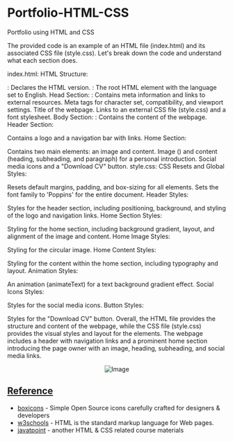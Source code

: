 # Portfolio-HTML-CSS
Portfolio using HTML and CSS

The provided code is an example of an HTML file (index.html) and its associated CSS file (style.css). Let's break down the code and understand what each section does.

index.html:
HTML Structure:

<!DOCTYPE html>: Declares the HTML version.
<html lang="en">: The root HTML element with the language set to English.
Head Section:

<head>: Contains meta information and links to external resources.
Meta tags for character set, compatibility, and viewport settings.
Title of the webpage.
Links to an external CSS file (style.css) and a font stylesheet.
Body Section:

<body>: Contains the content of the webpage.
Header Section:

Contains a logo and a navigation bar with links.
Home Section:

Contains two main elements: an image and content.
Image (<img>) and content (heading, subheading, and paragraph) for a personal introduction.
Social media icons and a "Download CV" button.
style.css:
CSS Resets and Global Styles:

Resets default margins, padding, and box-sizing for all elements.
Sets the font family to 'Poppins' for the entire document.
Header Styles:

Styles for the header section, including positioning, background, and styling of the logo and navigation links.
Home Section Styles:

Styling for the home section, including background gradient, layout, and alignment of the image and content.
Home Image Styles:

Styling for the circular image.
Home Content Styles:

Styling for the content within the home section, including typography and layout.
Animation Styles:

An animation (animateText) for a text background gradient effect.
Social Icons Styles:

Styles for the social media icons.
Button Styles:

Styles for the "Download CV" button.
Overall, the HTML file provides the structure and content of the webpage, while the CSS file (style.css) provides the visual styles and layout for the elements. The webpage includes a header with navigation links and a prominent home section introducing the page owner with an image, heading, subheading, and social media links.

<p align="center">
  <img src="https://github.com/af4092/Portfolio-HTML-CSS/assets/24220136/b728773b-b1d5-4500-a175-39adf6580b44" alt="Image">
</p>

## [Reference]()

- [boxicons](https://boxicons.com/) - Simple Open Source icons carefully crafted for designers & developers
- [w3schools](https://www.w3schools.com/html/default.asp) - HTML is the standard markup language for Web pages.
- [javatpoint](https://www.javatpoint.com/html-tutorial) - another HTML & CSS related course materials
